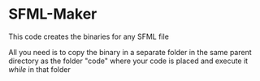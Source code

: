 # SFML-Maker
This code creates the binaries for any SFML file

All you need is to copy the binary in a separate folder in the same parent directory as the folder "code" where your code is placed and execute it *while* in that folder
